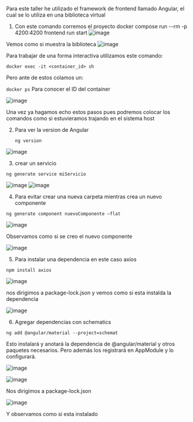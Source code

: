 Para este taller he utilizado el framework de frontend llamado Angular, el cual se lo utiliza en una biblioteca virtual 

1. Con este comando corremos el proyecto docker compose run --rm -p 4200:4200 frontend run start
![image](https://user-images.githubusercontent.com/85821391/235824793-92c9b4a6-d74e-42bd-b44f-6d18e468b258.png)

Vemos como si muestra la biblioteca 
![image](https://user-images.githubusercontent.com/85821391/235824861-83560f61-80da-4abc-9d37-c9d9650bc13b.png)

Para trabajar de una forma interactiva utilizamos este comando: 

`docker exec -it <container_id> sh`

Pero ante de estos colamos un:

`docker ps` 
Para conocer el ID del container 

![image](https://user-images.githubusercontent.com/85821391/235825609-69da1a48-3b82-4647-b8fb-2604f0ed27d7.png)


Una vez ya hagamos echo estos pasos pues podremos colocar los comandos como si estuvieramos trajando en el sistema host

2.	Para ver la version de Angular 
    
    `ng version`

![image](https://user-images.githubusercontent.com/85821391/235825755-70661bdc-ee51-495f-bb14-b761352870eb.png)

3. crear un servicio 

  `ng generate service miServicio`
  
  ![image](https://user-images.githubusercontent.com/85821391/235825842-df178a08-b05f-4db1-84c3-e0645175759b.png)
  ![image](https://user-images.githubusercontent.com/85821391/235825852-8ffc7c00-d5ed-452b-80c6-7ac64049f6ec.png)
  
  4.	Para evitar crear una nueva carpeta mientras crea un nuevo componente

  `ng generate component nuevoComponente –flat`
  
  ![image](https://user-images.githubusercontent.com/85821391/235825939-2616b296-e31e-42ee-9d78-25b403c19fea.png)
  
  Observamos como si se creo el nuevo componente 
  
  ![image](https://user-images.githubusercontent.com/85821391/235826403-2925e153-52b3-4518-9c61-2dce9f301123.png)

5.	Para instalar una dependencia en este caso axios

  `npm install axios`

  ![image](https://user-images.githubusercontent.com/85821391/235825987-ceededb5-424b-424d-83bf-a0c5292fe99f.png)
  
  nos dirigimos a package-lock.json y vemos como si esta instalda la dependencia 
  
  ![image](https://user-images.githubusercontent.com/85821391/235826135-e186546f-17bf-400d-a8f1-a2d8aa0ac6bd.png)

6.	Agregar dependencias con schematics

  `ng add @angular/material --project=schemat`
  
  Esto instalará y anotará la dependencia de @angular/material y otros paquetes necesarios. Pero además los registrará en AppModule y lo configurará.
  
  ![image](https://user-images.githubusercontent.com/85821391/235826219-818e5ac6-b578-4948-9358-54fcd16ef3c4.png)

  ![image](https://user-images.githubusercontent.com/85821391/235826228-1d2a5140-14b6-4f34-8916-e932cc34ddc6.png)
  
  Nos dirigimos a package-lock.json
  
  ![image](https://user-images.githubusercontent.com/85821391/235826254-df95bb11-5b12-4212-ac7e-00e3dac3db50.png)

  Y observamos como si esta instalado
  




